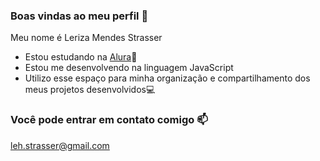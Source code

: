 ### Boas vindas ao meu perfil 💙

Meu nome é Leriza Mendes Strasser

- Estou estudando na [Alura](https://www.alura.com.br)📖
- Estou me desenvolvendo na linguagem JavaScript
- Utilizo esse espaço para minha organização e compartilhamento dos meus projetos desenvolvidos💻

### Você pode entrar em contato comigo 📫

leh.strasser@gmail.com
